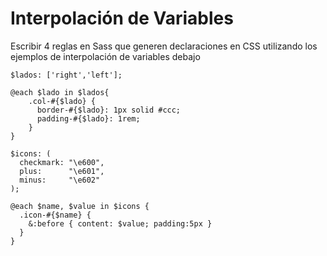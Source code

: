 # Interpolación de Variables

Escribir 4 reglas en Sass que generen declaraciones en CSS utilizando los ejemplos de interpolación de variables debajo


```
$lados: ['right','left'];

@each $lado in $lados{
    .col-#{$lado} {
      border-#{$lado}: 1px solid #ccc;
      padding-#{$lado}: 1rem;
    }
}
```

```
$icons: (
  checkmark: "\e600",
  plus:      "\e601",
  minus:     "\e602"
);

@each $name, $value in $icons {
  .icon-#{$name} {
    &:before { content: $value; padding:5px }
  }
}

```